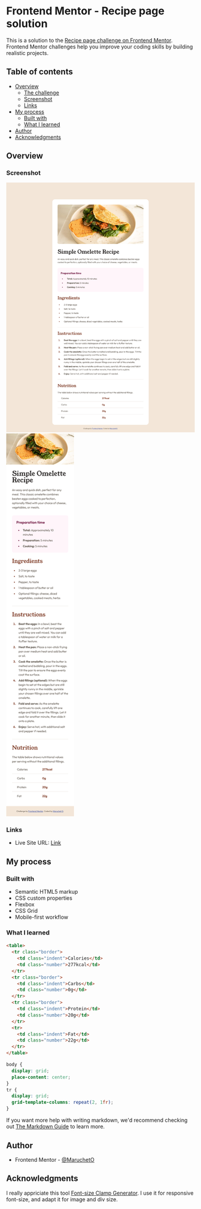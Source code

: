 # Frontend Mentor - Recipe page solution

This is a solution to the [Recipe page challenge on Frontend Mentor](https://www.frontendmentor.io/challenges/recipe-page-KiTsR8QQKm). Frontend Mentor challenges help you improve your coding skills by building realistic projects.

## Table of contents

- [Overview](#overview)
  - [The challenge](#the-challenge)
  - [Screenshot](#screenshot)
  - [Links](#links)
- [My process](#my-process)
  - [Built with](#built-with)
  - [What I learned](#what-i-learned)
- [Author](#author)
- [Acknowledgments](#acknowledgments)

## Overview

### Screenshot

![](./screenshot.jpg)
![](./screenshot-mobile.jpg)

### Links

- Live Site URL: [Link](https://marucheto.github.io/Recipe-page/)

## My process

### Built with

- Semantic HTML5 markup
- CSS custom properties
- Flexbox
- CSS Grid
- Mobile-first workflow

### What I learned

```html
<table>
  <tr class="border">
    <td class="indent">Calories</td>
    <td class="number">277kcal</td>
  </tr>
  <tr class="border">
    <td class="indent">Carbs</td>
    <td class="number">0g</td>
  </tr>
  <tr class="border">
    <td class="indent">Protein</td>
    <td class="number">20g</td>
  </tr>
  <tr>
    <td class="indent">Fat</td>
    <td class="number">22g</td>
  </tr>
</table>
```

```css
body {
  display: grid;
  place-content: center;
}
tr {
  display: grid;
  grid-template-columns: repeat(2, 1fr);
}
```

If you want more help with writing markdown, we'd recommend checking out [The Markdown Guide](https://www.markdownguide.org/) to learn more.

## Author

- Frontend Mentor - [@MaruchetO](https://www.frontendmentor.io/profile/MaruchetO)

## Acknowledgments

I really appriciate this tool [Font-size Clamp Generator](https://clamp.font-size.app/). I use it for responsive font-size, and adapt it for image and div size.

<!-- https://jsfiddle.net/2xzbqc8r/ -->
